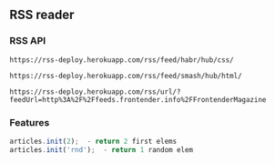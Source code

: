 ## RSS reader

### RSS API
```
https://rss-deploy.herokuapp.com/rss/feed/habr/hub/css/

https://rss-deploy.herokuapp.com/rss/feed/smash/hub/html/

https://rss-deploy.herokuapp.com/rss/url/?feedUrl=http%3A%2F%2Ffeeds.frontender.info%2FFrontenderMagazine

```

### Features
```js
articles.init(2);  - return 2 first elems
articles.init('rnd');  - return 1 random elem
```

